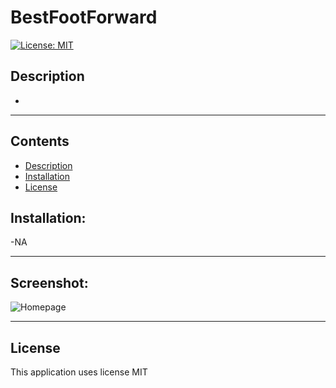 # BestFootForward
[![License: MIT](https://img.shields.io/badge/License-MIT-yellow.svg)](https://opensource.org/licenses/MIT)

## Description
-

 
---
## Contents
- [Description](#description)
- [Installation](#installation)
- [License](#license)



## Installation:
-NA

---

## Screenshot:

![Homepage](https://github.com/elainefmartinez/BestFootForward/assets/85318206/8f19a260-086e-4a30-bc28-8246ea34a777)





---


 ## License
This application uses license MIT
